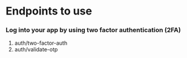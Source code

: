 
# Endpoints to use
### Log into your app by using two factor authentication (2FA)
1. auth/two-factor-auth
2. auth/validate-otp
